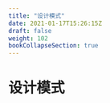 ```yaml
---
title: "设计模式"
date: 2021-01-17T15:26:15Z
draft: false
weight: 102
bookCollapseSection: true
---
```


# 设计模式



